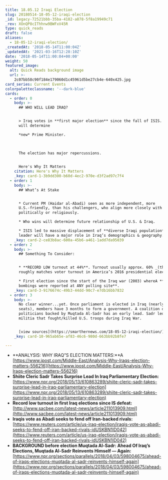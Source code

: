 ```yaml
---
title: 18.05.12 Iraqi Election
slug: 20180514-18-05-12-iraqi-election
_id: legacy-72521bbb-35ba-4182-a878-5f8a19949c71
_rev: XOnQP8cIThhnw9BWFxV45R
type: quick_reads
draft: false
aliases:
  - 18-05-12-iraqi-election/
_createdAt: '2018-05-14T11:00:04Z'
_updatedAt: '2021-03-16T12:28:10Z'
date: '2018-05-14T11:00:04+00:00'
weight: 50
featured_image:
  alt: Quick Reads background image
  url: >-
    2c07bb58c90f184e179060d1c45961d5be27cb4e-640x425.jpg
card_series: Current Events
colorpaletteclassname: '--dark-blue'
cards:
  - order: 0
    body: >-
      ## WHO WILL LEAD IRAQ?


      > Iraq votes in **first major election** since the fall of ISIS. Results
      will determine  

      *new* Prime Minister.  
        
        
        
      The election has major repercussions.


      Here's Why It Matters
    citation: Here's Why It Matters
    _key: card-1-3b9dd300-b60d-4ec2-970e-d3f2ad97c7f4
  - order: 1
    body: >-
      ## What’s At Stake


      * Current PM (Haidar al-Abadi) seen as more independent, more
      U.S.-friendly, than his challengers, who align more closely with Iran,
      politically or religiously.

      * Who wins will determine future relationship of U.S. & Iraq.

      * ISIS led to massive displacement of **diverse Iraqi population**. Next
      leader will have a major role in Iraq’s demographics & geography.
    _key: card-2-ce83b8ac-600a-45b6-a461-1add7da95039
  - order: 2
    body: >-
      ## Something To Consider:


      * **RECORD LOW turnout at 44%**. Turnout usually approx. 60% _(that
      roughly matches voter turnout in America’s 2016 presidential election_).

      * First election since the start of the Iraq war (2003) whereA **no
      bombings were reported at ANY polling site**.
    _key: card-3-9176674c-49b3-44dd-90c7-e7db16bb7832
  - order: 3
    body: >-
      No clear winner...yet. Once parliament is elected in Iraq (nearly 400
      seats), members have 3 months to form a government. A coalition of
      politicians backed by Muqtada Al-Sadr has an early lead. Sadr led a
      militia that fought/killed U.S. troops during Iraq War.


      [view sources](https://smarthernews.com/18-05-12-iraqi-election/)
    _key: card-10-965ab65e-af83-46c6-980d-663bb92b8fe7

---
```

* **ANALYSIS: WHY IRAQ”S ELECTION MATTERS:**A [https://www.jpost.com/Middle-East/Analysis-Why-Iraqs-election-matters-556216](https://www.jpost.com/Middle-East/Analysis-Why-Iraqs-election-matters-556216)
* **Shiite Cleric Sadr Takes Surprise Lead In Iraq Parliamentary Election:** [https://www.npr.org/2018/05/13/610863289/shiite-cleric-sadr-takes-surprise-lead-in-iraq-parliamentary-election](https://www.npr.org/2018/05/13/610863289/shiite-cleric-sadr-takes-surprise-lead-in-iraq-parliamentary-election)
* **Record low turnout in first Iraq elections since IS defeat:** [http://www.sacbee.com/latest-news/article211013909.html](http://www.sacbee.com/latest-news/article211013909.html)
* **Iraqis vote as Abadi seeks to fend off Iran-backed rivals:** [https://www.reuters.com/article/us-iraq-election/iraqis-vote-as-abadi-seeks-to-fend-off-iran-backed-rivals-idUSKBN1ID042](https://www.reuters.com/article/us-iraq-election/iraqis-vote-as-abadi-seeks-to-fend-off-iran-backed-rivals-idUSKBN1ID042)
* **BACKGROUND before election Muqtada Al-Sadr: Ahead Of Iraq’s Elections, Muqtada Al-Sadr Reinvents Himself — Again:** [https://www.npr.org/sections/parallels/2018/04/03/598004675/ahead-of-iraqs-elections-muqtada-al-sadr-reinvents-himself-again](https://www.npr.org/sections/parallels/2018/04/03/598004675/ahead-of-iraqs-elections-muqtada-al-sadr-reinvents-himself-again)